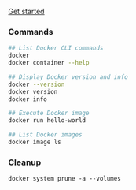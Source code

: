 ---
---

[Get started](https://docs.docker.com/get-started/)

### Commands
```bash
## List Docker CLI commands
docker
docker container --help

## Display Docker version and info
docker --version
docker version
docker info

## Execute Docker image
docker run hello-world

## List Docker images
docker image ls
```

### Cleanup
```shell
docker system prune -a --volumes
```
